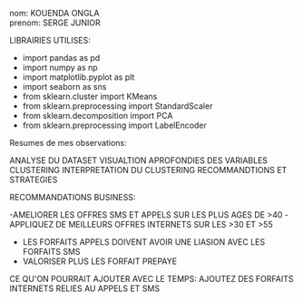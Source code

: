 nom: KOUENDA ONGLA
<br>
prenom: SERGE JUNIOR


LIBRAIRIES UTILISES:

- import pandas as pd
- import numpy as np
- import matplotlib.pyplot as plt
- import seaborn as sns
- from sklearn.cluster import KMeans
- from sklearn.preprocessing import StandardScaler
- from sklearn.decomposition import PCA
- from sklearn.preprocessing import LabelEncoder

Resumes de mes observations:

ANALYSE DU DATASET
VISUALTION APROFONDIES DES VARIABLES
CLUSTERING
INTERPRETATION DU CLUSTERING
RECOMMANDTIONS ET STRATEGIES

RECOMMANDATIONS BUSINESS:

-AMELIORER LES OFFRES SMS ET APPELS SUR LES PLUS AGES DE >40
-APPLIQUEZ DE MEILLEURS OFFRES INTERNETS SUR LES >30 ET >55
- LES FORFAITS APPELS DOIVENT AVOIR UNE LIASION AVEC LES FORFAITS SMS 
- VALORISER PLUS LES FORFAIT PREPAYE

CE QU'ON POURRAIT AJOUTER AVEC LE TEMPS:
AJOUTEZ DES FORFAITS INTERNETS RELIES AU APPELS ET SMS
